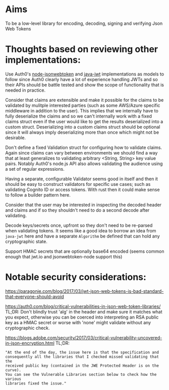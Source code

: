 # Aims

To be a low-level library for encoding, decoding, signing and verifying Json
Web Tokens


# Thoughts based on reviewing other implementations:

Use Auth0's [node-jsonwebtoken](https://github.com/auth0/node-jsonwebtoken)
and [java-jwt](https://github.com/auth0/java-jwt) implementations as models
to follow since Auth0 clearly have a lot of experience handling JWTs and so
their APIs should be battle tested and show the scope of functionality that
is needed in practice.

Consider that claims are extensible and make it possible for the claims to be
validated by mulitple interested parties (such as some AWS/Azure specific
middleware in addition to the user). This implies that we internally have to
fully deserialize the claims and so we can't internally work with a fixed
claims struct even if the user would like to get the results deserialized
into a custom struct. Deserializing into a custom claims struct should be
optional since it will always imply deserializing more than once which might
not be desirable.

Don't define a fixed Validation struct for configuring how to validate
claims. Again since claims can vary between environments we should find a way
that at least generalizes to validating arbitrary <String, String> key value
pairs. Notably Auth0's node.js API also allows validating the audience using a
set of regular expressions.

Having a separate, configurable Validator seems good in itself and then it
should be easy to construct validators for specific use cases; such as
validating Cognito ID or access tokens. With rust then it could make sense
to follow a builder pattern here.

Consider that the user may be interested in inspecting the decoded header and
claims and if so they shouldn't need to do a second decode after validating.

Decode keys/secrets once, upfront so they don't need to be re-parsed when
validating tokens. It seems like a good idea to borrow an idea from
`java-jwt` here and have a separate `Algorithm` be defined that can hold
any cryptographic state.

Support HMAC secrets that are optionally base64 encoded (seems common enough
that jwt.io and jsonwebtoken-node support this)


# Notable security considerations:

https://paragonie.com/blog/2017/03/jwt-json-web-tokens-is-bad-standard-that-everyone-should-avoid

https://auth0.com/blog/critical-vulnerabilities-in-json-web-token-libraries/
TL;DR:
Don't blindly trust 'alg' in the header and make sure it matches what you expect,
otherwise you can be coerced into interpreting an RSA public key as a HMAC secret
or worse with 'none' might validate without any cryptographic check.

https://blogs.adobe.com/security/2017/03/critical-vulnerability-uncovered-in-json-encryption.html
TL;DR:
```
"At the end of the day, the issue here is that the specification and
consequently all the libraries that I checked missed validating that the
received public key (contained in the JWE Protected Header is on the curve).
You can see the Vulnerable Libraries section below to check how the various
libraries fixed the issue."
```
